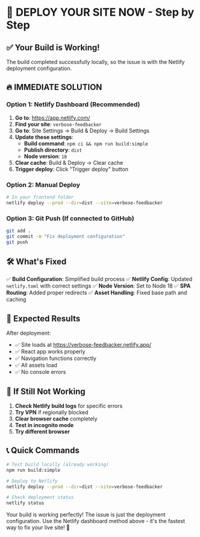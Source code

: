 # 🚀 DEPLOY YOUR SITE NOW - Step by Step

## ✅ Your Build is Working!
The build completed successfully locally, so the issue is with the Netlify deployment configuration.

## 🔥 IMMEDIATE SOLUTION

### Option 1: Netlify Dashboard (Recommended)
1. **Go to**: https://app.netlify.com/
2. **Find your site**: `verbose-feedbacker`
3. **Go to**: Site Settings → Build & Deploy → Build Settings
4. **Update these settings**:
   - **Build command**: `npm ci && npm run build:simple`
   - **Publish directory**: `dist`
   - **Node version**: `18`
5. **Clear cache**: Build & Deploy → Clear cache
6. **Trigger deploy**: Click "Trigger deploy" button

### Option 2: Manual Deploy
```bash
# In your frontend folder
netlify deploy --prod --dir=dist --site=verbose-feedbacker
```

### Option 3: Git Push (If connected to GitHub)
```bash
git add .
git commit -m "Fix deployment configuration"
git push
```

## 🛠️ What's Fixed

✅ **Build Configuration**: Simplified build process
✅ **Netlify Config**: Updated `netlify.toml` with correct settings
✅ **Node Version**: Set to Node 18
✅ **SPA Routing**: Added proper redirects
✅ **Asset Handling**: Fixed base path and caching

## 🎯 Expected Results

After deployment:
- ✅ Site loads at https://verbose-feedbacker.netlify.app/
- ✅ React app works properly
- ✅ Navigation functions correctly
- ✅ All assets load
- ✅ No console errors

## 🚨 If Still Not Working

1. **Check Netlify build logs** for specific errors
2. **Try VPN** if regionally blocked
3. **Clear browser cache** completely
4. **Test in incognito mode**
5. **Try different browser**

## 📞 Quick Commands

```bash
# Test build locally (already working)
npm run build:simple

# Deploy to Netlify
netlify deploy --prod --dir=dist --site=verbose-feedbacker

# Check deployment status
netlify status
```

Your build is working perfectly! The issue is just the deployment configuration. Use the Netlify dashboard method above - it's the fastest way to fix your live site! 🚀
